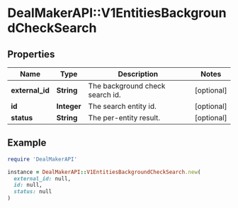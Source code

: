 # DealMakerAPI::V1EntitiesBackgroundCheckSearch

## Properties

| Name | Type | Description | Notes |
| ---- | ---- | ----------- | ----- |
| **external_id** | **String** | The background check search id. | [optional] |
| **id** | **Integer** | The search entity id. | [optional] |
| **status** | **String** | The per-entity result. | [optional] |

## Example

```ruby
require 'DealMakerAPI'

instance = DealMakerAPI::V1EntitiesBackgroundCheckSearch.new(
  external_id: null,
  id: null,
  status: null
)
```

